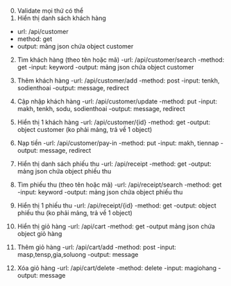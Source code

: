 0. Validate mọi thứ có thể
1. Hiển thị danh sách khách hàng
- url: /api/customer
- method: get
- output: mảng json chứa object customer

2. Tìm khách hàng (theo tên hoặc mã)
-url: /api/customer/search
-method: get
-input: keyword
-output: mảng json chứa object customer

3. Thêm khách hàng
-url: /api/customer/add
-method: post
-input: tenkh, sodienthoai
-output: message, redirect

4. Cập nhập khách hàng
-url: /api/customer/update
-method: put
-input: makh, tenkh, sodu, sodienthoai
-output: message, redirect

5. Hiển thị 1 khách hàng
-url: /api/customer/{id}
-method: get
-output: object customer (ko phải mảng, trả về 1 object)

6. Nạp tiền
-url: /api/customer/pay-in
-method: put
-input: makh, tiennap
-output: message, redirect

7. Hiển thị danh sách phiếu thu
-url: /api/receipt
-method: get
-output: mảng json chứa object phiếu thu

8. Tìm phiếu thu (theo tên hoặc mã)
-url: /api/receipt/search
-method: get
-input: keyword
-output: mảng json chứa object phiếu thu

9. Hiển thị 1 phiếu thu
-url: /api/receipt/{id}
-method: get
-output: object phiếu thu (ko phải mảng, trả về 1 object)

10. Hiển thị giỏ hàng
-url: /api/cart
-method: get
-output mảng json chứa object giỏ hàng

11. Thêm giỏ hàng
-url: /api/cart/add
-method: post
-input: masp,tensp,gia,soluong
-output: message

12. Xóa giỏ hàng
-url: /api/cart/delete
-method: delete
-input: magiohang
-output: message
